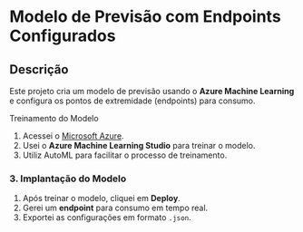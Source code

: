 # Modelo de Previsão com Endpoints Configurados

## Descrição
Este projeto cria um modelo de previsão usando o **Azure Machine Learning** e configura os pontos de extremidade (endpoints) para consumo.

Treinamento do Modelo
1. Acessei o [Microsoft Azure](https://portal.azure.com).
2. Usei o **Azure Machine Learning Studio** para treinar o modelo.
3. Utiliz AutoML para facilitar o processo de treinamento.

### 3. Implantação do Modelo
1. Após treinar o modelo, cliquei em **Deploy**.
2. Gerei um **endpoint** para consumo em tempo real.
3. Exportei as configurações em formato `.json`.
 
